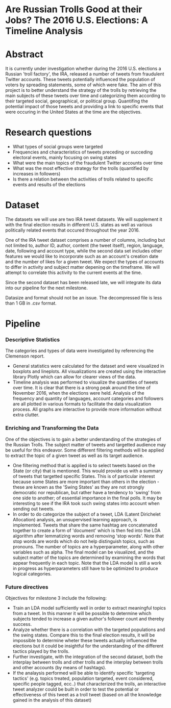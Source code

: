 # Are Russian Trolls Good at their Jobs? The 2016 U.S. Elections: A Timeline Analysis

# Abstract
It is currently under investigation whether during the 2016 U.S. elections a Russian 'troll factory', the IRA, released a number of tweets from fraudulent Twitter accounts. These tweets potentially influenced the population of voters by spreading statements, some of which were fake. The aim of this project is to better understand the strategy of the trolls by retrieving the main subjects of these tweets over time and categorizing them according to their targeted social, geographical, or political group. Quantifing the potential impact of those tweets and providing a link to specific events that were occuring in the United States at the time are the objectives. 

# Research questions

- What types of social groups were targeted
- Frequencies and characteristics of tweets preceding or succeding electoral events, mainly focusing on swing states
- What were the main topics of the fraudulent Twitter accounts over time
- What was the most effective strategy for the trolls (quantified by increases in followers)
- Is there a relation between the activities of trolls related to specific events and results of the elections

# Dataset

The datasets we will use are two IRA tweet datasets. We will supplement it with the final election results in different U.S. states as well as various politically related events that occured throughout the year 2016.

One of the IRA tweet dataset comprises a number of columns, including but not limited to, author ID, author, content (the tweet itself), region, language, date, following and account type, while the second data set includes other features we would like to incorporate such as an account's creation date and the number of likes for a given tweet. We expect the types of accounts to differ in activity and subject matter depening on the timeframe. We will attempt to correlate this activity to the current events at the time. 

Since the second dataset has been released late, we will integrate its data into our pipeline for the next milestone.

Datasize and format should not be an issue. The decompressed file is less than 1 GB in .csv format. 

# Pipeline

### Descriptive Statistics

The categories and types of data were investigated by referencing the Clemenson report. 

- General statistics were calculated for the dataset and were visualized in boxplots and lineplots. All visualizations are created using the interactive library Plotly which can allow for clearer views of the data. 
- Timeline analysis was performed to visualize the quantities of tweets over time. It is clear that there is a strong peak around the time of November 2016, when the elections were held. Analysis of the frequency and quantity of languages, account categories and followers are all plotted in various formats to facilitate the data visualization process. All graphs are interactive to provide more information without extra clutter.

### Enriching and Transforming the Data

One of the objectives is to gain a better understanding of the strategies of the Russian Trolls. The subject matter of tweets and targetted audience may be useful for this endeavor. Some different filtering methods will be applied to extract the topic of a given tweet as well as its target audience.

- One filtering method that is applied is to select tweets based on the State (or city) that is mentioned. This would provide us with a summary of tweets that targetted specific States. This is of particular interest because some States are more important than others in the election - these are known as the 'Swing States' as they are not strongly democratic nor republican, but rather have a tendency to 'swing' from one side to another; of essential importance in the final polls. It may be interesting to see if the IRA took such swing states into account when sending out tweets.
- In order to do categorize the subject of a tweet, LDA (Latent Dirichelet Allocation) analysis, an unsupervised learning approach, is implemented. Tweets that share the same hashtag are concatenated together to create a form of 'document' which is then fed into the LDA algorithm after lemmatizing words and removing 'stop words'. Note that stop words are words which do not help distinguish topics, such as pronouns. The number of topics are a hyperparameter, along with other variables such as alpha. The final model can be visualized, and the subject matter of the topics are determined by examining the words that appear frequently in each topic. Note that the LDA model is still a work in progress as hyperparameters still have to be optimized to produce logical categories.

### Future directives

Objectives for milestone 3 include the following:

- Train an LDA model sufficiently well in order to extract meaningful topics from a tweet. In this manner it will be possible to determine which subjects tended to increase a given author's follower count and thereby success.
- Analyze whether there is a correlation with the targeted populations and the swing states. Compare this to the final election results, it will be impossible to determine wheter these tweets actually influenced the elections but it could be insightful for the understanding of the different tactics played by the trolls.
- Further investigate, with the integration of the second dataset, both the interplay between trolls and other trolls and the 
interplay between trolls and other accounts (by means of hashtags).
- If the analaysis performed will be able to identify specific 'targeting tactics' (e.g. topics treated, population targeted, event considered, specific people tagged, ecc..) that characterized the trolls, an interactive tweet analyzer could be built in order to test the potential or effectiveness of this tweet as a troll tweet (based on all the knowledge gained in the analysis of this dataset)
